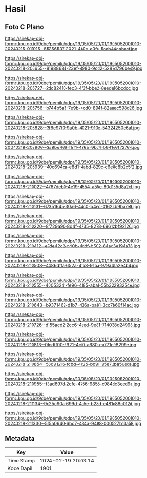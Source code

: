 # Hasil

## Foto C Plano

https://sirekap-obj-formc.kpu.go.id/9dbe/pemilu/pdpr/19/05/05/20/01/1905052001010-20240215-011915--55256537-2021-4b9e-a9fc-5acb44eabacf.jpg

https://sirekap-obj-formc.kpu.go.id/9dbe/pemilu/pdpr/19/05/05/20/01/1905052001010-20240218-205655--81988684-23ef-4980-9cd2-5287d796be49.jpg

https://sirekap-obj-formc.kpu.go.id/9dbe/pemilu/pdpr/19/05/05/20/01/1905052001010-20240218-205727--2dc82410-fec3-4f3f-bbe2-8eede16bcdcc.jpg

https://sirekap-obj-formc.kpu.go.id/9dbe/pemilu/pdpr/19/05/05/20/01/1905052001010-20240218-205756--b744b5a3-7e9b-4cd0-894f-82aaec598d26.jpg

https://sirekap-obj-formc.kpu.go.id/9dbe/pemilu/pdpr/19/05/05/20/01/1905052001010-20240218-205828--3f6e97f0-9a0b-4021-910e-54324250e6af.jpg

https://sirekap-obj-formc.kpu.go.id/9dbe/pemilu/pdpr/19/05/05/20/01/1905052001010-20240218-205906--3a8be466-f5f1-436b-9b74-b941c6f72764.jpg

https://sirekap-obj-formc.kpu.go.id/9dbe/pemilu/pdpr/19/05/05/20/01/1905052001010-20240218-205939--40c694ca-e8d1-4abd-829c-c6e8c8b2c5f2.jpg

https://sirekap-obj-formc.kpu.go.id/9dbe/pemilu/pdpr/19/05/05/20/01/1905052001010-20240218-210022--4767deb0-4e19-4554-a55e-80d155d8a2cf.jpg

https://sirekap-obj-formc.kpu.go.id/9dbe/pemilu/pdpr/19/05/05/20/01/1905052001010-20240218-210131--67351645-30a6-44c0-b4ec-01623b9ba7e9.jpg

https://sirekap-obj-formc.kpu.go.id/9dbe/pemilu/pdpr/19/05/05/20/01/1905052001010-20240218-210220--8f729a90-8d4f-4735-8278-69612bf92126.jpg

https://sirekap-obj-formc.kpu.go.id/9dbe/pemilu/pdpr/19/05/05/20/01/1905052001010-20240218-210412--e7de42c2-c40b-4ddf-b502-64ad6e194a76.jpg

https://sirekap-obj-formc.kpu.go.id/9dbe/pemilu/pdpr/19/05/05/20/01/1905052001010-20240218-210508--4486dffa-652a-4fb8-91ba-979a41a2e4b4.jpg

https://sirekap-obj-formc.kpu.go.id/9dbe/pemilu/pdpr/19/05/05/20/01/1905052001010-20240218-210555--40053241-fe96-4185-aba1-55b32293254e.jpg

https://sirekap-obj-formc.kpu.go.id/9dbe/pemilu/pdpr/19/05/05/20/01/1905052001010-20240218-210643--b9371462-d1b7-436a-ba81-3cc7b60f14ac.jpg

https://sirekap-obj-formc.kpu.go.id/9dbe/pemilu/pdpr/19/05/05/20/01/1905052001010-20240218-210726--d155acd2-2cc6-4eed-9e81-714038d24998.jpg

https://sirekap-obj-formc.kpu.go.id/9dbe/pemilu/pdpr/19/05/05/20/01/1905052001010-20240218-210813--0fcdff00-2921-4cf0-a680-ea771c98299e.jpg

https://sirekap-obj-formc.kpu.go.id/9dbe/pemilu/pdpr/19/05/05/20/01/1905052001010-20240218-210854--53691216-fcbd-4c25-bd91-95e73ba50eda.jpg

https://sirekap-obj-formc.kpu.go.id/9dbe/pemilu/pdpr/19/05/05/20/01/1905052001010-20240218-210955--f3ad697d-2cfe-4756-9855-c984dc3eed9a.jpg

https://sirekap-obj-formc.kpu.go.id/9dbe/pemilu/pdpr/19/05/05/20/01/1905052001010-20240218-211134--9c25c90a-699d-4a5e-b28d-e481c88c012d.jpg

https://sirekap-obj-formc.kpu.go.id/9dbe/pemilu/pdpr/19/05/05/20/01/1905052001010-20240218-211330--515a0640-6bc7-434a-9498-000527b13a58.jpg


## Metadata

| Key        | Value               |
| ---------- | ------------------- |
| Time Stamp | 2024-02-19 20:03:14 |
| Kode Dapil | 1901                |



